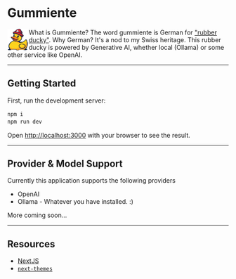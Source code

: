 # Gummiente

<img src="public/images/logo.png" style="height:50px; float: left; margin-right: 2px;" alt="Gummiente logo" />
What is Gummiente? The word gummiente is German for <a href="https://rubberduckdebugging.com/" target="_blank">"rubber ducky"</a>. Why German? It's a nod to my Swiss heritage. This rubber ducky is powered by Generative AI, whether local (Ollama) or some other service like OpenAI.

---

## Getting Started

First, run the development server:

```bash
npm i
npm run dev
```

Open [http://localhost:3000](http://localhost:3000) with your browser to see the result.

---
## Provider & Model Support
Currently this application supports the following providers
- OpenAI
- Ollama - Whatever you have installed. :)

More coming soon...

---

## Resources

- [NextJS]()
- [`next-themes`](https://www.npmjs.com/package/next-themes)
